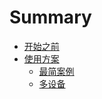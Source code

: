 # Summary

* [开始之前](index.md)
* [使用方案](scheme.md)
  * [最简案例](scheme.md#安装工具)
  * [多设备](scheme.md#安装-QScan)